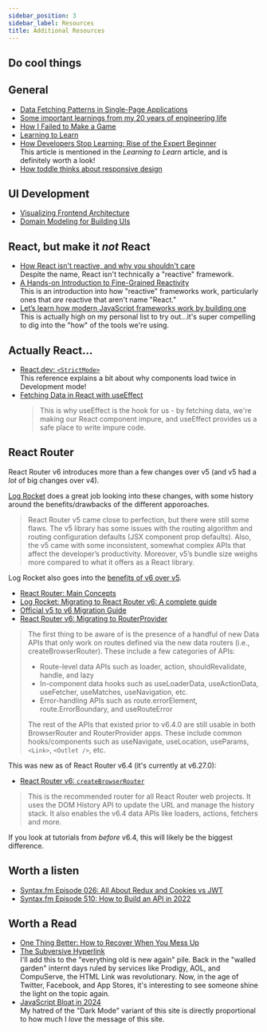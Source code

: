 ```yaml
---
sidebar_position: 3
sidebar_label: Resources
title: Additional Resources
---
```


<!-- markdownlint-disable no-inline-html no-trailing-punctuation -->

## Do cool things

## General

- [Data Fetching Patterns in Single-Page Applications](https://martinfowler.com/articles/data-fetch-spa.html)
- [Some important learnings from my 20 years of engineering life](https://newsletter.techworld-with-milan.com/p/some-important-learnings-from-my)
- [How I Failed to Make a Game](https://mcejp.github.io/2024/10/16/gba-raycasting.html)
- [Learning to Learn](https://kevin.the.li/posts/learning-to-learn/)
- [How Developers Stop Learning: Rise of the Expert Beginner](https://daedtech.com/how-developers-stop-learning-rise-of-the-expert-beginner/)
  <br/>This article is mentioned in the _Learning to Learn_ article, and is definitely worth a look!
- [How toddle thinks about responsive design](https://toddle.dev/blog/how-toddle-thinks-about-responsive-design)

## UI Development

- [Visualizing Frontend Architecture](https://frontendatscale.com/issues/17/)
- [Domain Modeling for Building UIs](https://frontendatscale.com/issues/25/)

## React, but make it _not_ React

- [How React isn't reactive, and why you shouldn't care](https://dev.to/this-is-learning/how-react-isn-t-reactive-and-why-you-shouldn-t-care-152m)
  <br/>Despite the name, React isn't technically a "reactive" framework.
- [A Hands-on Introduction to Fine-Grained Reactivity](https://dev.to/ryansolid/a-hands-on-introduction-to-fine-grained-reactivity-3ndf)
  <br/>This is an introduction into how "reactive" frameworks work, particularly ones that _are_ reactive that aren't name "React."
- [Let’s learn how modern JavaScript frameworks work by building one](https://nolanlawson.com/2023/12/02/lets-learn-how-modern-javascript-frameworks-work-by-building-one/)
  <br/>This is actually high on my personal list to try out...it's super compelling to dig into the "how" of the tools we're using.

## Actually React...

- [React.dev: `<StrictMode>`](https://react.dev/reference/react/StrictMode)
  <br/>This reference explains a bit about why components load twice in Development mode!
- [Fetching Data in React with useEffect](https://maxrozen.com/fetching-data-react-with-useeffect)
  > This is why useEffect is the hook for us - by fetching data, we're making our React component impure, and useEffect provides us a safe place to write impure code.

## React Router

React Router v6 introduces more than a few changes over v5 (and v5 had a _lot_ of big changes over v4).

[Log Rocket](https://blog.logrocket.com/migrating-react-router-v6-guide/#change-react-router-v6) does a great job looking into these changes, with some history around the benefits/drawbacks of the different apporoaches.

> React Router v5 came close to perfection, but there were still some flaws. The v5 library has some issues with the routing algorithm and routing configuration defaults (JSX component prop defaults). Also, the v5 came with some inconsistent, somewhat complex APIs that affect the developer’s productivity. Moreover, v5’s bundle size weighs more compared to what it offers as a React library.

Log Rocket also goes into the [benefits of v6 over v5](https://blog.logrocket.com/migrating-react-router-v6-guide/#benefits-react-router-v6-over-v5).

- [React Router: Main Concepts](https://reactrouter.com/en/main/start/concepts)
- [Log Rocket: Migrating to React Router v6: A complete guide](https://blog.logrocket.com/migrating-react-router-v6-guide/)
- [Official v5 to v6 Migration Guide](https://github.com/remix-run/react-router/discussions/8753)
- [React Router v6: Migrating to RouterProvider](https://reactrouter.com/en/main/upgrading/v6-data#migrating)

> The first thing to be aware of is the presence of a handful of new Data APIs that only work on routes defined via the new data routers (i.e., createBrowserRouter). These include a few categories of APIs:
>
> - Route-level data APIs such as loader, action, shouldRevalidate, handle, and lazy
> - In-component data hooks such as useLoaderData, useActionData, useFetcher, useMatches, useNavigation, etc.
> - Error-handling APIs such as route.errorElement, route.ErrorBoundary, and useRouteError
>
> The rest of the APIs that existed prior to v6.4.0 are still usable in both BrowserRouter and RouterProvider apps. These include common hooks/components such as useNavigate, useLocation, useParams, `<Link>`, `<Outlet />`, etc.

This was new as of React Router v6.4 (it's currently at v6.27.0):

- [React Router v6: `createBrowserRouter`](https://reactrouter.com/en/main/routers/create-browser-router)

> This is the recommended router for all React Router web projects. It uses the DOM History API to update the URL and manage the history stack.
> It also enables the v6.4 data APIs like loaders, actions, fetchers and more.

If you look at tutorials from _before_ v6.4, this will likely be the biggest difference.

## Worth a listen

- [Syntax.fm Episode 026: All About Redux and Cookies vs JWT](https://syntax.fm/show/026/all-about-redux-and-and-cookies-vs-jwt)
- [Syntax.fm Episode 510: How to Build an API in 2022](https://syntax.fm/show/510/how-to-build-an-api-in-2022)

## Worth a Read

- [One Thing Better: How to Recover When You Mess Up](https://jasonfeifer.beehiiv.com/p/you-messed-up-now-here-s-how-to-regain-your-confidence)
- [The Subversive Hyperlink](https://blog.jim-nielsen.com/2024/the-subversive-hyperlink/)
  <br/>I'll add this to the "everything old is new again" pile. Back in the "walled garden" internt days ruled by services like Prodigy, AOL, and CompuServe, the HTML Link was revolutionary. Now, in the age of Twitter, Facebook, and App Stores, it's interesting to see someone shine the light on the topic again.
- [JavaScript Bloat in 2024](https://tonsky.me/blog/js-bloat/)
  <br/>My hatred of the "Dark Mode" variant of this site is directly proportional to how much I _love_ the message of this site.
